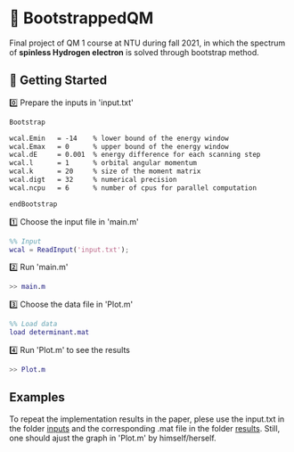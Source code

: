 # 🧭 BootstrappedQM

Final project of QM 1 course at NTU during fall 2021, in which the spectrum of **spinless Hydrogen electron** is solved through bootstrap method.

## 🔰 Getting Started

0️⃣ Prepare the inputs in 'input.txt'

```txt
Bootstrap

wcal.Emin   = -14    % lower bound of the energy window
wcal.Emax   = 0      % upper bound of the energy window
wcal.dE     = 0.001  % energy difference for each scanning step
wcal.l      = 1      % orbital angular momentum
wcal.k      = 20     % size of the moment matrix
wcal.digt   = 32     % numerical precision
wcal.ncpu   = 6      % number of cpus for parallel computation

endBootstrap
```

1️⃣ Choose the input file in 'main.m'

```Matlab
%% Input
wcal = ReadInput('input.txt');
```

2️⃣ Run 'main.m'

```Matlab
>> main.m
```

3️⃣ Choose the data file in 'Plot.m'

```Matlab
%% Load data
load determinant.mat
```

4️⃣ Run 'Plot.m' to see the results

```Matlab
>> Plot.m
```

## Examples

To repeat the implementation results in the paper, plese use the input.txt in the folder [inputs](./inputs) and the corresponding .mat file in the folder [results](./results). Still, one should ajust the graph in 'Plot.m' by himself/herself.
